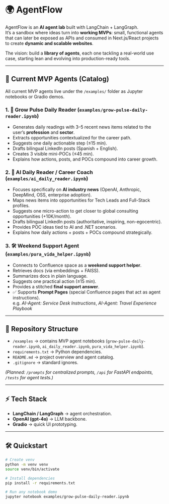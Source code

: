 # 🌍 AgentFlow

AgentFlow is an **AI agent lab** built with LangChain + LangGraph.  
It’s a sandbox where ideas turn into **working MVPs**: small, functional agents that can later be exposed as APIs and consumed in Next.js/React projects to create **dynamic and scalable websites**.

The vision: build a **library of agents**, each one tackling a real-world use case, starting lean and evolving into production-ready tools.

---

## 🚀 Current MVP Agents (Catalog)

All current MVP agents live under the `/examples/` folder as Jupyter notebooks or Gradio demos.  

### 1. 📰 Grow Pulse Daily Reader (`examples/grow-pulse-daily-reader.ipynb`)
- Generates daily readings with 3–5 recent news items related to the user’s **profession** and **sector**.
- Extracts opportunities contextualized for the career path.
- Suggests one daily actionable step (≤15 min).
- Drafts bilingual LinkedIn posts (Spanish + English).
- Creates 3 visible mini-POCs (≤45 min).
- Explains how actions, posts, and POCs compound into career growth.

### 2. 🤖 AI Daily Reader / Career Coach (`examples/ai_daily_reader.ipynb`)
- Focuses specifically on **AI industry news** (OpenAI, Anthropic, DeepMind, OSS, enterprise adoption).
- Maps news items into opportunities for Tech Leads and Full-Stack profiles.
- Suggests one micro-action to get closer to global consulting opportunities (+10K/month).
- Drafts bilingual LinkedIn posts (authoritative, inspiring, non-egocentric).
- Provides POC ideas tied to AI and .NET scenarios.
- Explains how daily actions + posts + POCs compound strategically.

### 3. 🛠️ Weekend Support Agent (`examples/pura_vida_helper.ipynb`)
- Connects to Confluence space as a **weekend support helper**.
- Retrieves docs (via embeddings + FAISS).
- Summarizes docs in plain language.
- Suggests one practical action (≤15 min).
- Provides a stitched **final support answer**.
- ✅ Supports **Prompt Pages** (special Confluence pages that act as agent instructions).  
  e.g. *AI-Agent: Service Desk Instructions*, *AI-Agent: Travel Experience Playbook*

---

## 📂 Repository Structure
- `/examples` → contains MVP agent notebooks (`grow-pulse-daily-reader.ipynb`, `ai_daily_reader.ipynb`, `pura_vida_helper.ipynb`).  
- `requirements.txt` → Python dependencies.  
- `README.md` → project overview and agent catalog.  
- `.gitignore` → standard ignores.  

*(Planned: `/prompts` for centralized prompts, `/api` for FastAPI endpoints, `/tests` for agent tests.)*

---

## ⚡ Tech Stack
- **LangChain / LangGraph** → agent orchestration.  
- **OpenAI (gpt-4o)** → LLM backbone.  
- **Gradio** → quick UI prototyping.  

---

## 🛠️ Quickstart

```bash
# Create venv
python -m venv venv
source venv/bin/activate

# Install dependencies
pip install -r requirements.txt

# Run any notebook demo
jupyter notebook examples/grow-pulse-daily-reader.ipynb
```
